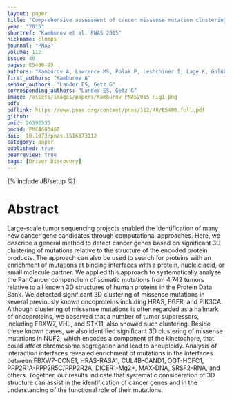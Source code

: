 ```yaml
---
layout: paper
title: "Comprehensive assessment of cancer missense mutation clustering in protein structures"
year: "2015"
shortref: "Kamburov et al. PNAS 2015"
nickname: clumps
journal: "PNAS"
volume: 112
issue: 40
pages: E5486-95
authors: "Kamburov A, Lawrence MS, Polak P, Leshchiner I, Lage K, Golub TR, Lander ES, Getz G"
first_authors: "Kamburov A"
senior_authors: "Lander ES, Getz G"
corresponding_authors: "Lander ES, Getz G"
image: /assets/images/papers/Kamburov_PNAS2015_Fig1.png
pdf: 
pdflink: https://www.pnas.org/content/pnas/112/40/E5486.full.pdf
github:
pmid: 26392535
pmcid: PMC4603469
doi:  10.1073/pnas.1516373112
category: paper
published: true
peerreview: true
tags: [Driver Discovery]
---
```

{% include JB/setup %}

# Abstract

Large-scale tumor sequencing projects enabled the identification of many new cancer gene candidates through computational approaches. Here, we describe a general method to detect cancer genes based on significant 3D clustering of mutations relative to the structure of the encoded protein products. The approach can also be used to search for proteins with an enrichment of mutations at binding interfaces with a protein, nucleic acid, or small molecule partner. We applied this approach to systematically analyze the PanCancer compendium of somatic mutations from 4,742 tumors relative to all known 3D structures of human proteins in the Protein Data Bank. We detected significant 3D clustering of missense mutations in several previously known oncoproteins including HRAS, EGFR, and PIK3CA. Although clustering of missense mutations is often regarded as a hallmark of oncoproteins, we observed that a number of tumor suppressors, including FBXW7, VHL, and STK11, also showed such clustering. Beside these known cases, we also identified significant 3D clustering of missense mutations in NUF2, which encodes a component of the kinetochore, that could affect chromosome segregation and lead to aneuploidy. Analysis of interaction interfaces revealed enrichment of mutations in the interfaces between FBXW7-CCNE1, HRAS-RASA1, CUL4B-CAND1, OGT-HCFC1, PPP2R1A-PPP2R5C/PPP2R2A, DICER1-Mg2+, MAX-DNA, SRSF2-RNA, and others. Together, our results indicate that systematic consideration of 3D structure can assist in the identification of cancer genes and in the understanding of the functional role of their mutations.





